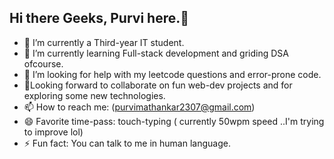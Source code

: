 ## Hi there Geeks, Purvi here.👋
- 🔭 I’m currently a Third-year IT student.
- 🌱 I’m currently learning Full-stack development and griding DSA ofcourse.
- 🤔 I’m looking for help with my leetcode questions and error-prone code.
- 🧐Looking forward to collaborate on fun web-dev projects and for exploring some new technologies.
- 📫 How to reach me: (purvimathankar2307@gmail.com)
- 😄 Favorite time-pass: touch-typing ( currently 50wpm speed ..I'm trying to improve lol)
- ⚡ Fun fact: You can talk to me in human language.


